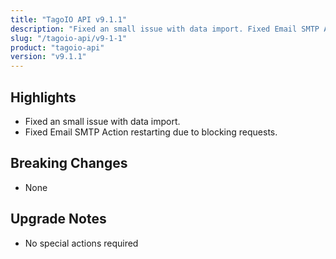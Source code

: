 ```yaml
---
title: "TagoIO API v9.1.1"
description: "Fixed an small issue with data import. Fixed Email SMTP Action restarting due to blocking requests."
slug: "/tagoio-api/v9-1-1"
product: "tagoio-api"
version: "v9.1.1"
---
```


## Highlights

- Fixed an small issue with data import.
- Fixed Email SMTP Action restarting due to blocking requests.

## Breaking Changes

- None

## Upgrade Notes

- No special actions required
